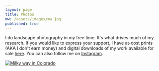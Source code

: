 ```yaml
---
layout: page
title: Photos
mw: /assets/images/mw.jpg
published: true
---
```


I do landscape photography in my free time. It's what drives much of my research. If you would like to express your support, I have at-cost prints (AKA I don't earn money) and digital downloads of my work available for sale <a href="https://www.acfreeman.photo/" target="_blank">here</a>. You can also follow me on <a href="https://www.instagram.com/acfreeman.photo/" targe="_blank">Instagram</a>.

<a href="https://www.acfreeman.photo/" target="_blank">
    <img src="{{ page.mw }}" alt="Milky way in Colorado" class="center">
</a>
